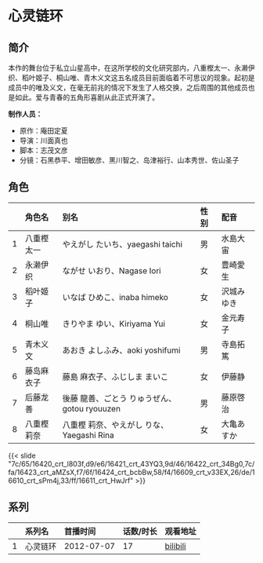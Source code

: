 # 心灵链环


## 简介

本作的舞台位于私立山星高中，在这所学校的文化研究部内，八重樫太一、永濑伊织、稻叶姬子、桐山唯、青木义文这五名成员目前面临着不可思议的现象。起初是成员中的唯及义文，在毫无前兆的情况下发生了人格交换，之后周围的其他成员也是如此。爱与青春的五角形喜剧从此正式开演了。

**制作人员：**
- 原作：庵田定夏
- 导演：川面真也
- 脚本：志茂文彦
- 分镜：石黑恭平、增田敏彦、黑川智之、岛津裕行、山本秀世、佐山圣子

## 角色

|     |   角色名   |   别名  | 性别 |  配音  |
|:--- |:------  |:----      |:---  |:--   |
| 1 | 八重樫太一 | やえがし たいち、yaegashi taichi | 男 | 水島大宙 |
| 2 | 永濑伊织 | ながせ いおり、Nagase Iori | 女 | 豊崎愛生 |
| 3 | 稻叶姬子 | いなば ひめこ、inaba himeko | 女 | 沢城みゆき |
| 4 | 桐山唯 | きりやま ゆい、Kiriyama Yui | 女 | 金元寿子 |
| 5 | 青木义文 | あおき よしふみ、aoki yoshifumi | 男 | 寺島拓篤 |
| 6 | 藤岛麻衣子 | 藤島 麻衣子、ふじしま まいこ | 女 | 伊藤静 |
| 7 | 后藤龙善 | 後藤 龍善、ごとう りゅうぜん、gotou ryouuzen | 男 | 藤原啓治 |
| 8 | 八重樫莉奈 | 八重樫 莉奈、やえがし りな、Yaegashi Rina | 女 | 大亀あすか |

{{< slide "7c/65/16420_crt_l803f,d9/e6/16421_crt_43YQ3,9d/46/16422_crt_34Bg0,7c/fa/16423_crt_aMZsX,f7/6f/16424_crt_bcbBw,58/f4/16609_crt_v33EX,26/de/16610_crt_sPm4j,33/ff/16611_crt_HwJrf" >}}

## 系列

|     |   系列名   |   首播时间  | 话数/时长  | 观看地址 |
|:---  |:------    |:----      |:---       |:---  |
| 1 | 心灵链环 | 2012-07-07 | 17 | [bilibili](https://www.bilibili.com/bangumi/play/ep12905)  |



